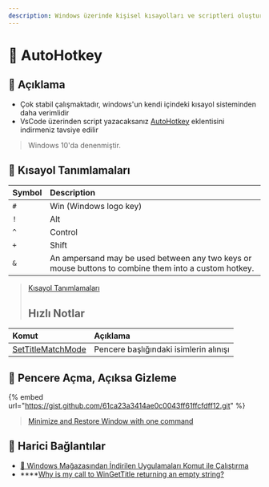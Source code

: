 ```yaml
---
description: Windows üzerinde kişisel kısayolları ve scriptleri oluşturmaya olanak sağlar.
---
```


# 💫 AutoHotkey

## 🗽 Açıklama

* Çok stabil çalışmaktadır, windows'un kendi içindeki kısayol sisteminden daha verimlidir
* VsCode üzerinden script yazacaksanız [AutoHotkey](https://marketplace.visualstudio.com/items?itemName=slevesque.vscode-autohotkey) eklentisini indirmeniz tavsiye edilir

> Windows 10'da denenmiştir.

## 🍍 Kısayol Tanımlamaları

| Symbol | Description |
| :--- | :--- |
| `#` | Win \(Windows logo key\) |
| `!` | Alt |
| `^` | Control |
| `+` | Shift |
| `&` | An ampersand may be used between any two keys or mouse buttons to combine them into a custom hotkey. |

> [Kısayol Tanımlamaları](https://www.autohotkey.com/docs/Tutorial.htm#s21)
>
> ## Hızlı Notlar

| Komut | Açıklama |
| :--- | :--- |
| [SetTitleMatchMode](https://www.autohotkey.com/docs/commands/SetTitleMatchMode.htm) | Pencere başlığındaki isimlerin alınışı |

## 👀 Pencere Açma, Açıksa Gizleme

{% embed url="https://gist.github.com/61ca23a3414ae0c0043ff61ffcfdff12.git" %}

> [Minimize and Restore Window with one command](https://autohotkey.com/board/topic/49207-minimize-and-restore-window-with-one-command/?p=306623)

## 🔗 Harici Bağlantılar

* [👜 Windows Mağazasından İndirilen Uygulamaları Komut ile Çalıştırma](https://github.com/yedhrab/YWindows10/tree/0c092d489e79c475b0a1f5ae555a12a98465b295/3%20-%20Windows%2010%20Diğer%20Notlar/Windows%2010%20Diğer%20Notlar/Windows%20Mağazasından%20İndirilen%20Uygulamaları%20Komut%20ile%20Çalıştırma.md)
* \*\*\*\*[Why is my call to WinGetTitle returning an empty string?](https://stackoverflow.com/questions/54570212/why-is-my-call-to-wingettitle-returning-an-empty-string)

